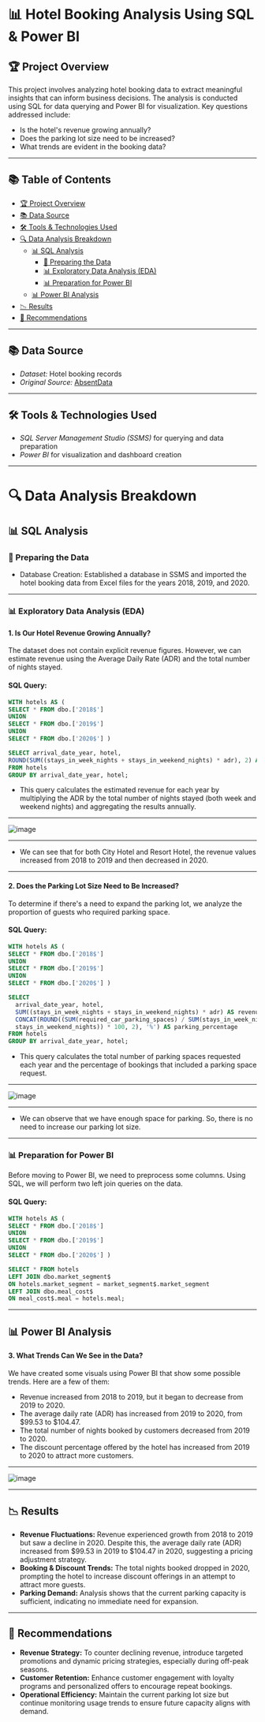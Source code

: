 # 📊 Hotel Booking Analysis Using SQL & Power BI  

## 🏆 Project Overview  
This project involves analyzing hotel booking data to extract meaningful insights that can inform business decisions. The analysis is conducted using SQL for data querying and Power BI for visualization. Key questions addressed include:
  - Is the hotel's revenue growing annually?
  - Does the parking lot size need to be increased?
  - What trends are evident in the booking data?

---

## 📚 Table of Contents  
- [🏆 Project Overview](#project-overview)  
- [📚 Data Source](#data-source)  
- [🛠️ Tools & Technologies Used](#tools--technologies-used)  
- [🔍 Data Analysis Breakdown](#data-analysis-breakdown)  
  - [📊 SQL Analysis](#sql-analysis)  
    - [💽 Preparing the Data](#preparing-the-data)  
    - [📊 Exploratory Data Analysis (EDA)](#exploratory-data-analysis-eda)  
    - [📊 Preparation for Power BI](#preparation-for-power-bi)  
  - [📊 Power BI Analysis](#power-bi-analysis)  
- [📉 Results](#results)  
- [📢 Recommendations](#recommendations)  

---

## 📚 Data Source  
- *Dataset:* Hotel booking records  
- *Original Source:* [AbsentData](https://absentdata.com/data-analysis/where-to-find-data/)  

---

## 🛠️ Tools & Technologies Used  
- *SQL Server Management Studio (SSMS)* for querying and data preparation  
- *Power BI* for visualization and dashboard creation  

---

# 🔍 Data Analysis Breakdown  

## 📊 SQL Analysis  

### 💽 Preparing the Data  
- Database Creation: Established a database in SSMS and imported the hotel booking data from Excel files for the years 2018, 2019, and 2020.  

---

### 📊 Exploratory Data Analysis (EDA)  

#### 1. Is Our Hotel Revenue Growing Annually?  
The dataset does not contain explicit revenue figures. However, we can estimate revenue using the Average Daily Rate (ADR) and the total number of nights stayed.  

#### SQL Query:  
```sql
WITH hotels AS (
SELECT * FROM dbo.['2018$']
UNION
SELECT * FROM dbo.['2019$']
UNION
SELECT * FROM dbo.['2020$'] )

SELECT arrival_date_year, hotel, 
ROUND(SUM((stays_in_week_nights + stays_in_weekend_nights) * adr), 2) AS revenue
FROM hotels
GROUP BY arrival_date_year, hotel;
```
  - This query calculates the estimated revenue for each year by multiplying the ADR by the total number of nights stayed (both week and weekend nights) and aggregating the results annually.  
  
---
![image](https://github.com/user-attachments/assets/2a0c0e70-bb2f-427f-a2f4-049a46057181)

---
  - We can see that for both City Hotel and Resort Hotel, the revenue values increased from 2018 to 2019 and then decreased in 2020.  
  
---

#### 2. Does the Parking Lot Size Need to Be Increased?  
To determine if there's a need to expand the parking lot, we analyze the proportion of guests who required parking space.  

#### SQL Query:  
```sql
WITH hotels AS (
SELECT * FROM dbo.['2018$']
UNION
SELECT * FROM dbo.['2019$']
UNION
SELECT * FROM dbo.['2020$'] )

SELECT
  arrival_date_year, hotel,
  SUM((stays_in_week_nights + stays_in_weekend_nights) * adr) AS revenue,
  CONCAT(ROUND((SUM(required_car_parking_spaces) / SUM(stays_in_week_nights +
  stays_in_weekend_nights)) * 100, 2), '%') AS parking_percentage
FROM hotels
GROUP BY arrival_date_year, hotel;
```
  - This query calculates the total number of parking spaces requested each year and the percentage of bookings that included a parking space request.  
  
---
  ![image](https://github.com/user-attachments/assets/7f46f548-fd45-4c40-801f-daf2349f96a1)

---
  - We can observe that we have enough space for parking. So, there is no need to increase our parking lot size.  

---

### 📊 Preparation for Power BI  
Before moving to Power BI, we need to preprocess some columns. Using SQL, we will perform two left join queries on the data.  

#### SQL Query:  
```sql
WITH hotels AS (
SELECT * FROM dbo.['2018$']
UNION
SELECT * FROM dbo.['2019$']
UNION
SELECT * FROM dbo.['2020$'] )

SELECT * FROM hotels
LEFT JOIN dbo.market_segment$
ON hotels.market_segment = market_segment$.market_segment
LEFT JOIN dbo.meal_cost$
ON meal_cost$.meal = hotels.meal;
```

---

## 📊 Power BI Analysis  

#### 3. What Trends Can We See in the Data?  
We have created some visuals using Power BI that show some possible trends. Here are a few of them:  
  - Revenue increased from 2018 to 2019, but it began to decrease from 2019 to 2020.  
  - The average daily rate (ADR) has increased from 2019 to 2020, from $99.53 to $104.47.  
  - The total number of nights booked by customers decreased from 2019 to 2020.  
  - The discount percentage offered by the hotel has increased from 2019 to 2020 to attract more customers.  
  
---
![image](https://github.com/user-attachments/assets/75701a7e-3e21-4d9a-a469-522d2961bdd4)

---

## 📉 Results  
- **Revenue Fluctuations:** Revenue experienced growth from 2018 to 2019 but saw a decline in 2020. Despite this, the average daily rate (ADR) increased from $99.53 in 2019 to $104.47 in 2020, suggesting a pricing adjustment strategy.  
- **Booking & Discount Trends:** The total nights booked dropped in 2020, prompting the hotel to increase discount offerings in an attempt to attract more guests.  
- **Parking Demand:** Analysis shows that the current parking capacity is sufficient, indicating no immediate need for expansion.  

---

## 📢 Recommendations  
- **Revenue Strategy:** To counter declining revenue, introduce targeted promotions and dynamic pricing strategies, especially during off-peak seasons.  
- **Customer Retention:** Enhance customer engagement with loyalty programs and personalized offers to encourage repeat bookings.  
- **Operational Efficiency:** Maintain the current parking lot size but continue monitoring usage trends to ensure future capacity aligns with demand.  

